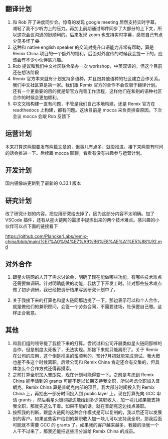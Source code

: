 ## 翻译计划

1. 和 Rob 开了进度同步会。惊奇的发现 google meeting 居然支持实时字幕，减轻了我不少听力上的压力。再加上前期通过邮件同步了大部分的上下文，所以这次会议沟通的挺顺利的。后来发现 zoom 也支持实时字幕，感觉自己有点少见多怪了😂
2. 这种和 native english speaker 的交流对提升口语能力非常有帮助，算是 Remix China 项目的一个额外的福利。后面对外宣传的时候我会提一下的，应该会有不少小伙伴感兴趣。
3. Rob 提议和我们中文社区联合举办一次 workshop，中英双语的，但这个目前还在想法阶段
4. Remix 官方本来就有计划支持多语种，并且跟其他语种的社区建立合作关系。我们中文社区算是第一家。我们跟 Remix 官方的合作不会仅限于翻译计划。还有一个更重要的目的就是帮官方完善工作流程，这样他们在和别的语种社区合作的时候会更加顺利。
5. 中文文档构建一直有问题，不管是我们自己本地构建，还是 Remix 官方在 readthedocs 上构建，都有问题。这块目前是 mocca 来负责排查原因。下次会议 mocca 会跟 Rob 反馈下

## 运营计划

本来打算这两周要发布两篇文章的，但事儿有点多，就没推进。接下来两周有时间的话会推进一下。后续跟 mocca 聊聊，看看有没有兴趣参与运营计划。

## 开发计划

国内镜像站更新到了最新的 0.33.1 版本

## 研究计划

改了研究计划的内容。把应用研究给去掉了，因为这部分内容不太明确。加了 VSCode 插件，还有从星火链网的需求中提炼出来的两个技术难点。感兴趣的小伙伴可以点下面的链接看下

https://github.com/PlanckerLabs/remix-china/blob/main/%E7%A0%94%E7%A9%B6%E8%AE%A1%E5%88%92.md

## 对外合作

1. 跟星火链网的人开了需求讨论会，明确了现在能做哪些功能，有哪些技术难点还需要做调研。针对明确能做的功能，我估了下开发工时。针对那些技术难点做了初步调研，我已经把调研结果写到研究计划中了。

2. 关于我接下来的打算也和星火链网那边提了一下。那边表示可以和个人合作，就是做他们的兼职顾问，会签一个劳务合同，不需要驻场，社保要自己缴。这样正合我意。


## 其他

1. 和我们组的领导提了我接下来的打算。尝试过和公司开展类似星火链网那样的合作，但是制度太死板了，无法实现。那接下来就只能离职了。关于 Remix 在公司的应用，这个倒是推进的蛮顺利的，预计7月初就能完成测试。我大概也差不多这个时候离职。后续公司和 Remix China 肯定还会有交集的，但具体怎么个合作方式还得再摸索。
2. 之前打算全职加入普朗克，现在计划可能得变一下。之前是考虑到 Remix China 能申请到的 grants 可能不足以长期支持我全职，所以考虑全职加入普朗克。Remix China 算是普朗克内部的项目，我大部分时间投入到 Remix China 上，再抽出一部分时间投入到 public layer 上。现在打算先向 GCC 申请 grants ，然后看星火链网那边能给到多少兼职收入，加一块儿如果能支持我全职，那就先这么干着。如果不能的话，就在普朗克这边找点兼职。
3. 按照我的判断，跟星火链网的这种合作模式是可以复制的，我以后还可以发展别的客户。如果这些客户给到的兼职收入加一块儿可以支持我全职，那我后面可能就不需要 GCC 的 grants 了。如果我的客户越来越多，我接的活我一个人干不过来了，那我还能把这些活分派给 Remix China 的成员。
